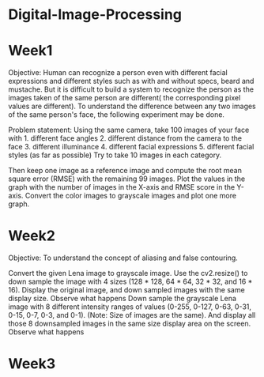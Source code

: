 # Digital-Image-Processing

# Week1

Objective:
Human can recognize a person even with different facial expressions and different styles  such as  with and without specs, beard and  mustache. But it is difficult to build a system to recognize the person as the images taken of the same person are different( the corresponding pixel values are different). To understand the  difference between any two images of the same person's face, the following experiment may be done.

Problem statement:
Using the same camera, take 100 images of your face with
    1. different face angles
            2. different distance from the camera to the face
            3. different illuminance
            4. different facial expressions
            5. different facial styles (as far as possible)
Try to take 10 images in each category.

Then keep one image as a reference image and compute the root mean square error (RMSE) with the remaining 99 images. Plot the values in the graph with the number of images in the X-axis and RMSE score in the Y-axis. Convert the color images to grayscale images and plot one more graph.

# Week2

Objective: To understand the concept of aliasing and false contouring.

Convert the given Lena image to grayscale image. Use the cv2.resize() to down sample the image with 4 sizes  (128 * 128, 64 * 64, 32 * 32, and 16 * 16).  Display  the original image, and down sampled images with the same display size. Observe what happens
Down sample the grayscale Lena image with  8 different intensity ranges of values (0-255, 0-127, 0-63, 0-31, 0-15, 0-7, 0-3, and 0-1). (Note: Size of images are the same). And display all those 8 downsampled images  in the same size display area on the screen. Observe what happens

# Week3
